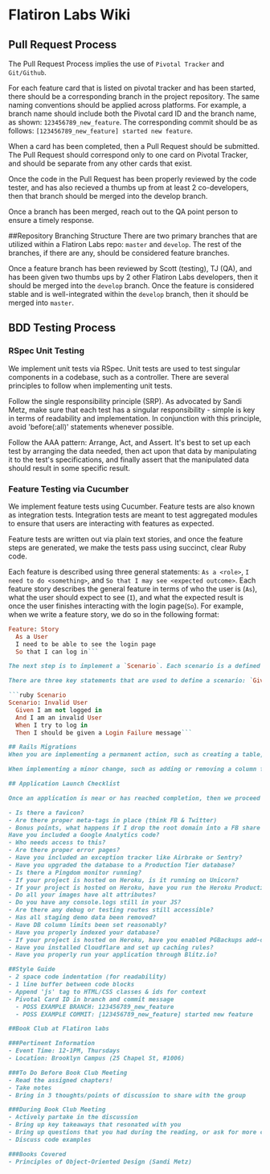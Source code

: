# Flatiron Labs Wiki

## Pull Request Process
The Pull Request Process implies the use of `Pivotal Tracker` and `Git/Github`.

For each feature card that is listed on pivotal tracker and has been started, there should be a corresponding branch in the project repository. The same naming conventions should be applied across platforms. For example, a branch name should include both the Pivotal card ID and the branch name, as shown: `123456789_new_feature`. The corresponding commit should be as follows: `[123456789_new_feature] started new feature`.

When a card has been completed, then a Pull Request should be submitted. The Pull Request should correspond only to one card on Pivotal Tracker, and should be separate from any other cards that exist.

Once the code in the Pull Request has been properly reviewed by the code tester, and has also recieved a thumbs up from at least 2 co-developers, then that branch should be merged into the develop branch.

Once a branch has been merged, reach out to the QA point person to ensure a timely response.

##Repository Branching Structure
There are two primary branches that are utilized within a Flatiron Labs repo: `master` and `develop`. The rest of the branches, if there are any, should be considered feature branches.

Once a feature branch has been reviewed by Scott (testing), TJ (QA), and has been given two thumbs ups by 2 other Flatiron Labs developers, then it should be merged into the `develop` branch. Once the feature is considered stable and is well-integrated within the `develop` branch, then it should be merged into `master`.

## BDD Testing Process
### RSpec Unit Testing
We implement unit tests via RSpec. Unit tests are used to test singular components in a codebase, such as a controller. There are several principles to follow when implementing unit tests.

Follow the single responsibility principle (SRP). As advocated by Sandi Metz, make sure that each test has a singular responsibility - simple is key in terms of readability and implementation. In conjunction with this principle, avoid 'before(:all)' statements whenever possible.

Follow the AAA pattern: Arrange, Act, and Assert. It's best to set up each test by arranging the data needed, then act upon that data by manipulating it to the test's specifications, and finally assert that the manipulated data should result in some specific result.

### Feature Testing via Cucumber
We implement feature tests using Cucumber. Feature tests are also known as integration tests. Integration tests are meant to test aggregated modules to ensure that users are interacting with features as expected.

Feature tests are written out via plain text stories, and once the feature steps are generated, we make the tests pass using succinct, clear Ruby code.

Each feature is described using three general statements: `As a <role>`, `I need to do <something>`, and `So that I may see <expected outcome>`. Each feature story describes the general feature in terms of who the user is (`As`), what the user should expect to see (`I`), and what the expected result is once the user finishes interacting with the login page(`So`). For example, when we write a feature story, we do so in the following format:

```ruby Cuke Story
Feature: Story
  As a User
  I need to be able to see the login page
  So that I can log in```

The next step is to implement a `Scenario`. Each scenario is a defined user environment that specifies what the user is trying to do at that point, and what the user should expect to see once the user's actions have been implemented. Each scenario is effectively testing a small component of the overall feature to ensure the feature performs as expected.

There are three key statements that are used to define a scenario: `Given`,`When`, and `Then`. These also follow the AAA pattern mentioned in paragraph 3 of this section. A `Given` statement is where we arrange the data necessary to recreate the scenario. A `When` statement specifies a user interaction that allows us to act upon the arranged data. Finally, a `Then` statement asserts a result or outcome that should occur once the user action takes place.

```ruby Scenario
Scenario: Invalid User
  Given I am not logged in
  And I am an invalid User
  When I try to log in
  Then I should be given a Login Failure message```

## Rails Migrations
When you are implementing a permanent action, such as creating a table, use the `change` method. A `change` method is pretty major.

When implementing a minor change, such as adding or removing a column from an existing table, use the `up`/`down` methods. `Up` and `Down` methods are minor in terms of scale.

## Application Launch Checklist

Once an application is near or has reached completion, then we proceed into the following launch checklist. This checklist ensures that there are vital components in place for a production environment.

- Is there a favicon?
- Are there proper meta-tags in place (think FB & Twitter)
- Bonus points, what happens if I drop the root domain into a FB share box?
Have you included a Google Analytics code?
- Who needs access to this?
- Are there proper error pages?
- Have you included an exception tracker like Airbrake or Sentry?
- Have you upgraded the database to a Production Tier database?
- Is there a Pingdom monitor running?
- If your project is hosted on Heroku, is it running on Unicorn?
- If your project is hosted on Heroku, have you run the Heroku Production check?
- Do all your images have alt attributes?
- Do you have any console.logs still in your JS?
- Are there any debug or testing routes still accessible?
- Has all staging demo data been removed?
- Have DB column limits been set reasonably?
- Have you properly indexed your database?
- If your project is hosted on Heroku, have you enabled PGBackups add-on?
- Have you installed Cloudflare and set up caching rules?
- Have you properly run your application through Blitz.io?

##Style Guide
- 2 space code indentation (for readability)
- 1 line buffer between code blocks
- Append 'js' tag to HTML/CSS classes & ids for context
- Pivotal Card ID in branch and commit message
  - POSS EXAMPLE BRANCH: 123456789_new_feature
  - POSS EXAMPLE COMMIT: [123456789_new_feature] started new feature

##Book Club at Flatiron labs

###Pertinent Information
- Event Time: 12-1PM, Thursdays
- Location: Brooklyn Campus (25 Chapel St, #1006)

###To Do Before Book Club Meeting
- Read the assigned chapters!
- Take notes
- Bring in 3 thoughts/points of discussion to share with the group

###During Book Club Meeting
- Actively partake in the discussion
- Bring up key takeaways that resonated with you
- Bring up questions that you had during the reading, or ask for more clarification on a subject
- Discuss code examples

###Books Covered
- Principles of Object-Oriented Design (Sandi Metz)
